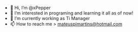 - 👋 Hi, I’m @xPepper
- 👀 I’m interested in programing and learning it all as of now!
- 🌱 I’m currently working as Ti Manager
- 📫 How to reach me > mateuspimartins@hotmail.com
